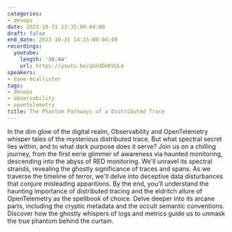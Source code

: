 ```yaml
---
categories:
- devops
date: 2023-10-31 13:35:00-04:00
draft: false
end_date: 2023-10-31 14:15:00-04:00
recordings:
  youtube:
    length: '38:44'
    url: https://youtu.be/qGd4DkKVUL4
speakers:
- dave-mcallister
tags:
- devops
- observability
- opentelemetry
title: The Phantom Pathways of a Distributed Trace
---
```



In the dim glow of the digital realm, Observability and OpenTelemetry whisper tales of the mysterious distributed trace. But what spectral secret lies within, and to what dark purpose does it serve? Join us on a chilling journey, from the first eerie glimmer of awareness via haunted monitoring, descending into the abyss of RED monitoring. We'll unravel its spectral strands, revealing the ghostly significance of traces and spans. As we traverse the timeline of terror, we'll delve into deceptive data disturbances that conjure misleading apparitions. By the end, you'll understand the haunting importance of distributed tracing and the eldritch allure of OpenTelemetry as the spellbook of choice. Delve deeper into its arcane parts, including the cryptic metadata and the occult semantic conventions. Discover how the ghostly whispers of logs and metrics guide us to unmask the true phantom behind the curtain.
